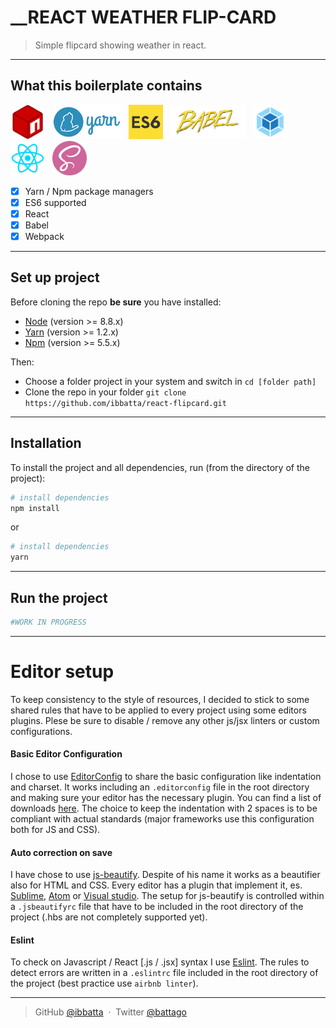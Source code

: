 # __REACT WEATHER FLIP-CARD

> Simple flipcard showing weather in react.

---


## __What this boilerplate contains__

<img src="./repo_readme_assets/logo-npm.png" height="55">&nbsp;&nbsp;
<img src="./repo_readme_assets/logo-yarn.png" height="55">&nbsp;&nbsp;
<img src="./repo_readme_assets/logo-es6.png" height="55">&nbsp;&nbsp;
<img src="./repo_readme_assets/logo-babel.png" height="55">&nbsp;&nbsp;
<img src="./repo_readme_assets/logo-webpack.png" height="55">&nbsp;&nbsp;
<img src="./repo_readme_assets/logo-react.png" height="55">&nbsp;&nbsp;
<img src="./repo_readme_assets/logo-sass.png" height="55">&nbsp;&nbsp;

- [x] Yarn / Npm package managers
- [x] ES6 supported
- [x] React
- [x] Babel
- [x] Webpack

---



## __Set up project__

Before cloning the repo **be sure** you have installed:

* [Node](http://nodejs.org/download/) (version >= 8.8.x)
* [Yarn](https://yarnpkg.com/en/docs/install) (version >= 1.2.x)
* [Npm](https://www.npmjs.com/) (version >= 5.5.x)

Then:

- Choose a folder project in your system and switch in `cd [folder path]`
- Clone the repo in your folder `git clone https://github.com/ibbatta/react-flipcard.git`

---



## __Installation__

To install the project and all dependencies, run (from the directory of the project):

```bash
# install dependencies
npm install
```

or

``` bash
# install dependencies
yarn
```

---



## __Run the project__

```bash
#WORK IN PROGRESS
```

---


# __Editor setup__

To keep consistency to the style of resources, I decided to stick to some shared rules that have to be applied to every project using some editors plugins. Plese be sure to disable / remove any other js/jsx linters or custom configurations.


#### Basic Editor Configuration
I chose to use [EditorConfig](http://editorconfig.org/) to share the basic configuration like indentation and charset. It works including an `.editorconfig` file in the root directory and making sure your editor has the necessary plugin. You can find a list of downloads [here](http://editorconfig.org/#download). The choice to keep the indentation with 2 spaces is to be compliant with actual standards (major frameworks use this configuration both for JS and CSS).


#### Auto correction on save
I have chose to use [js-beautify](https://github.com/beautify-web/js-beautify). Despite of his name it works as a beautifier also for HTML and CSS. Every editor has a plugin that implement it, es. [Sublime](https://github.com/victorporof/Sublime-HTMLPrettify), [Atom](https://atom.io/packages/atom-beautify) or [Visual studio](https://www.visualstudio.com/it/?rr=https%3A%2F%2Fwww.google.it%2F). The setup for js-beautify is controlled within a `.jsbeautifyrc` file that have to be included in the root directory of the project (.hbs are not completely supported yet).


#### Eslint
To check on Javascript / React [.js / .jsx] syntax I use [Eslint](http://eslint.org/). The rules to detect errors are written in a `.eslintrc` file included in the root directory of the project (best practice use `airbnb linter`).

---



> GitHub [@ibbatta](https://github.com/ibbatta) &nbsp;&middot;&nbsp;
> Twitter [@battago](https://twitter.com/battago)
